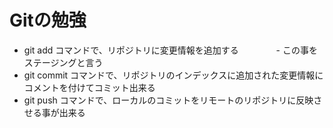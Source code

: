 # Gitの勉強
- git add コマンドで、リポジトリに変更情報を追加する
　　　　- この事をステージングと言う
- git commit コマンドで、リポジトリのインデックスに追加された変更情報にコメントを付けてコミット出来る
- git push コマンドで、ローカルのコミットをリモートのリポジトリに反映させる事が出来る
